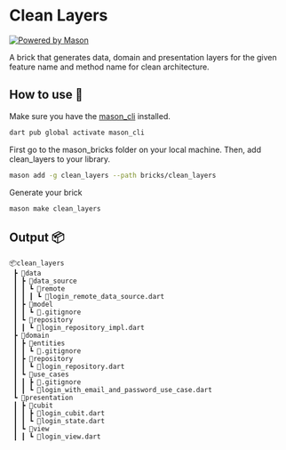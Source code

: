# Clean Layers

[![Powered by Mason](https://img.shields.io/endpoint?url=https%3A%2F%2Ftinyurl.com%2Fmason-badge)](https://github.com/felangel/mason)

A brick that generates data, domain and presentation layers for the given feature name and method name for clean architecture.

## How to use 🚀

Make sure you have the [mason_cli](https://github.com/felangel/mason/tree/master/packages/mason_cli) installed.
```sh
dart pub global activate mason_cli
```

First go to the mason_bricks folder on your local machine. Then, add clean_layers to your library.
```sh
mason add -g clean_layers --path bricks/clean_layers
```

Generate your brick
```sh
mason make clean_layers
```

## Output 📦

```
📦clean_layers
 ┣ 📂data
 ┃ ┣ 📂data_source
 ┃ ┃ ┗ 📂remote
 ┃ ┃ ┃ ┗ 📜login_remote_data_source.dart
 ┃ ┣ 📂model
 ┃ ┃ ┗ 📜.gitignore
 ┃ ┗ 📂repository
 ┃ ┃ ┗ 📜login_repository_impl.dart
 ┣ 📂domain
 ┃ ┣ 📂entities
 ┃ ┃ ┗ 📜.gitignore
 ┃ ┣ 📂repository
 ┃ ┃ ┗ 📜login_repository.dart
 ┃ ┗ 📂use_cases
 ┃ ┃ ┣ 📜.gitignore
 ┃ ┃ ┗ 📜login_with_email_and_password_use_case.dart
 ┗ 📂presentation
 ┃ ┣ 📂cubit
 ┃ ┃ ┣ 📜login_cubit.dart
 ┃ ┃ ┗ 📜login_state.dart
 ┃ ┗ 📂view
 ┃ ┃ ┗ 📜login_view.dart
```

